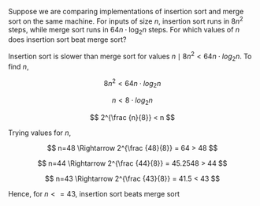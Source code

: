 Suppose we are comparing implementations of insertion sort and merge sort on the same machine. For inputs of size $n$, insertion sort runs in $8n^2$ steps, while merge sort runs in $64n \cdot \log_{2}n$ steps. For which values of $n$ does insertion sort beat merge sort?

Insertion sort is slower than merge sort for values $n \mid 8n^2 < 64n \cdot log_2 n$. To find $n$,

$$
8n^2 < 64n \cdot log_2 n
$$

$$
n < 8 \cdot log_2 n
$$

$$
2^{\frac {n}{8}} < n
$$

Trying values for $n$,

$$
n=48 \Rightarrow 2^{\frac {48}{8}} = 64 > 48
$$

$$
n=44 \Rightarrow 2^{\frac {44}{8}} = 45.2548 > 44
$$

$$
n=43 \Rightarrow 2^{\frac {43}{8}} = 41.5 < 43
$$

Hence, for $n<=43$, insertion sort beats merge sort